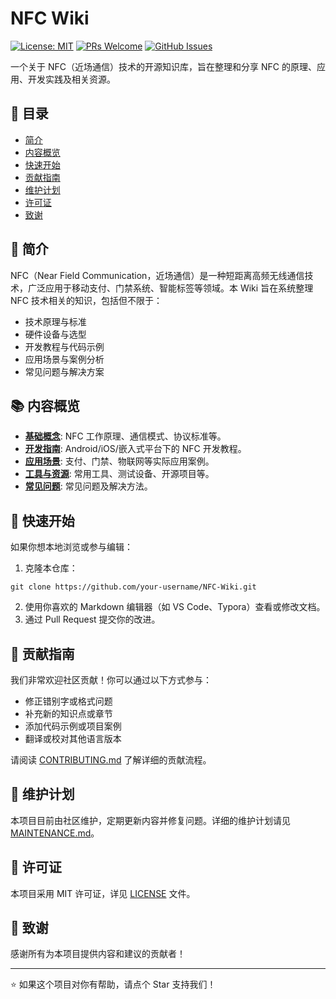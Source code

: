 # NFC Wiki

[![License: MIT](https://img.shields.io/badge/License-MIT-blue.svg)](https://opensource.org/licenses/MIT)
[![PRs Welcome](https://img.shields.io/badge/PRs-welcome-brightgreen.svg)](https://github.com/your-username/NFC-Wiki/pulls)
[![GitHub Issues](https://img.shields.io/github/issues/your-username/NFC-Wiki.svg)](https://github.com/your-username/NFC-Wiki/issues)

一个关于 NFC（近场通信）技术的开源知识库，旨在整理和分享 NFC 的原理、应用、开发实践及相关资源。

## 🧭 目录

- [简介](#简介)
- [内容概览](#内容概览)
- [快速开始](#快速开始)
- [贡献指南](#贡献指南)
- [维护计划](#维护计划)
- [许可证](#许可证)
- [致谢](#致谢)

## 📖 简介

NFC（Near Field Communication，近场通信）是一种短距离高频无线通信技术，广泛应用于移动支付、门禁系统、智能标签等领域。本 Wiki 旨在系统整理 NFC 技术相关的知识，包括但不限于：

- 技术原理与标准
- 硬件设备与选型
- 开发教程与代码示例
- 应用场景与案例分析
- 常见问题与解决方案

## 📚 内容概览

- **[基础概念](docs/basics/)**: NFC 工作原理、通信模式、协议标准等。
- **[开发指南](docs/development/)**: Android/iOS/嵌入式平台下的 NFC 开发教程。
- **[应用场景](docs/applications/)**: 支付、门禁、物联网等实际应用案例。
- **[工具与资源](docs/tools/)**: 常用工具、测试设备、开源项目等。
- **[常见问题](docs/faq/)**: 常见问题及解决方法。

## 🚀 快速开始

如果你想本地浏览或参与编辑：

1. 克隆本仓库：
```
git clone https://github.com/your-username/NFC-Wiki.git
```
2. 使用你喜欢的 Markdown 编辑器（如 VS Code、Typora）查看或修改文档。
3. 通过 Pull Request 提交你的改进。

## 🤝 贡献指南

我们非常欢迎社区贡献！你可以通过以下方式参与：

- 修正错别字或格式问题
- 补充新的知识点或章节
- 添加代码示例或项目案例
- 翻译或校对其他语言版本

请阅读 [CONTRIBUTING.md](CONTRIBUTING.md) 了解详细的贡献流程。

## 📅 维护计划

本项目目前由社区维护，定期更新内容并修复问题。详细的维护计划请见 [MAINTENANCE.md](MAINTENANCE.md)。

## 📄 许可证

本项目采用 MIT 许可证，详见 [LICENSE](LICENSE) 文件。

## 🙏 致谢

感谢所有为本项目提供内容和建议的贡献者！

---

⭐ 如果这个项目对你有帮助，请点个 Star 支持我们！
